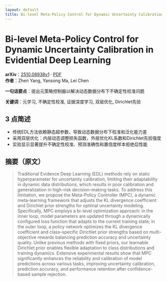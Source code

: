 ```yaml
---
layout: default
title: Bi-level Meta-Policy Control for Dynamic Uncertainty Calibration in Evidential Deep Learning
---
```


# Bi-level Meta-Policy Control for Dynamic Uncertainty Calibration in Evidential Deep Learning
**arXiv**：[2510.08938v1](https://arxiv.org/abs/2510.08938) · [PDF](https://arxiv.org/pdf/2510.08938.pdf)  
**作者**：Zhen Yang, Yansong Ma, Lei Chen  

**一句话要点**：提出元策略控制器以解决动态数据分布下不确定性校准问题

**关键词**：元学习, 不确定性校准, 证据深度学习, 双层优化, Dirichlet先验

## 3 点简述
- 传统EDL方法依赖静态超参数，导致动态数据分布下校准和泛化能力差
- 采用双层优化：内层动态调整损失函数，外层优化KL系数和Dirichlet先验强度
- 实验显示显著提升不确定性校准、预测准确性和置信度样本拒绝后性能

## 摘要（原文）

> Traditional Evidence Deep Learning (EDL) methods rely on static
> hyperparameter for uncertainty calibration, limiting their adaptability in
> dynamic data distributions, which results in poor calibration and
> generalization in high-risk decision-making tasks. To address this limitation,
> we propose the Meta-Policy Controller (MPC), a dynamic meta-learning framework
> that adjusts the KL divergence coefficient and Dirichlet prior strengths for
> optimal uncertainty modeling. Specifically, MPC employs a bi-level optimization
> approach: in the inner loop, model parameters are updated through a dynamically
> configured loss function that adapts to the current training state; in the
> outer loop, a policy network optimizes the KL divergence coefficient and
> class-specific Dirichlet prior strengths based on multi-objective rewards
> balancing prediction accuracy and uncertainty quality. Unlike previous methods
> with fixed priors, our learnable Dirichlet prior enables flexible adaptation to
> class distributions and training dynamics. Extensive experimental results show
> that MPC significantly enhances the reliability and calibration of model
> predictions across various tasks, improving uncertainty calibration, prediction
> accuracy, and performance retention after confidence-based sample rejection.

